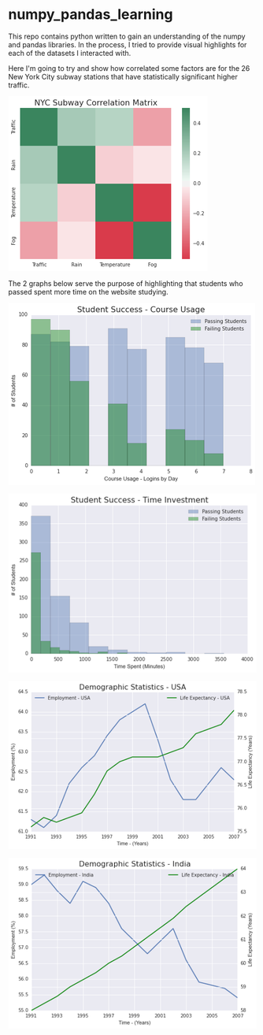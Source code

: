 # numpy_pandas_learning
This repo contains python written to gain an understanding of the numpy and pandas libraries. In the process, I tried to provide visual highlights for each of the datasets I interacted with.


Here I'm going to try and show how correlated some factors are for the 26 New York City subway stations that have statistically significant higher traffic.

![Alt text](/matrix.jpeg?raw=true)

The 2 graphs below serve the purpose of highlighting that students who passed spent more time on the website studying.

![Alt text](/Days1.jpeg?raw=true)

![Alt text](/TimeInvestment1.jpeg?raw=true)

![Alt text](/demographics.jpeg?raw=true)

![Alt text](/demographics_ind.jpeg?raw=true)